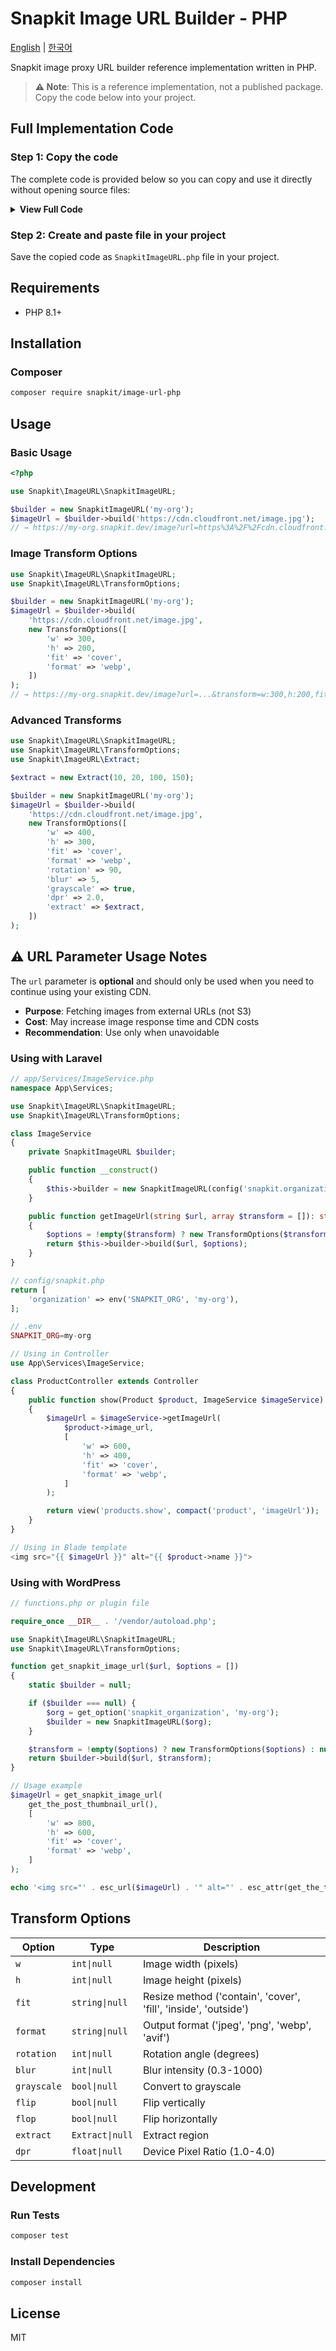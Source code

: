 # Snapkit Image URL Builder - PHP

[English](README.md) | [한국어](README.ko.md)

Snapkit image proxy URL builder reference implementation written in PHP.

> **⚠️ Note**: This is a reference implementation, not a published package. Copy the code below into your project.

## Full Implementation Code

### Step 1: Copy the code

The complete code is provided below so you can copy and use it directly without opening source files:

<details>
<summary><strong>View Full Code</strong></summary>

```php
<?php

namespace Snapkit\ImageURL;

/**
 * Image transformation parameters
 */
class TransformOptions
{
    /** @var int|null Image width (pixels) */
    public ?int $w = null;

    /** @var int|null Image height (pixels) */
    public ?int $h = null;

    /** @var string|null Resize mode (contain, cover, fill, inside, outside) */
    public ?string $fit = null;

    /** @var string|null Output format (jpeg, png, webp, avif) */
    public ?string $format = null;

    /** @var int|null Rotation angle (degrees) */
    public ?int $rotation = null;

    /** @var int|null Blur intensity (0.3-1000) */
    public ?int $blur = null;

    /** @var bool|null Whether to convert to grayscale */
    public ?bool $grayscale = null;

    /** @var bool|null Whether to flip vertically */
    public ?bool $flip = null;

    /** @var bool|null Whether to flip horizontally */
    public ?bool $flop = null;

    /** @var Extract|null Area extraction */
    public ?Extract $extract = null;

    /** @var float|null Device Pixel Ratio (1.0-4.0) */
    public ?float $dpr = null;

    /** @var int|null Image quality (1-100) */
    public ?int $quality = null;

    public function __construct(array $options = [])
    {
        foreach ($options as $key => $value) {
            if (property_exists($this, $key)) {
                $this->$key = $value;
            }
        }
    }
}

/**
 * Area extraction
 */
class Extract
{
    public int $x;
    public int $y;
    public int $width;
    public int $height;

    public function __construct(int $x, int $y, int $width, int $height)
    {
        $this->x = $x;
        $this->y = $y;
        $this->width = $width;
        $this->height = $height;
    }
}

/**
 * Snapkit image URL builder
 *
 * @example
 * ```php
 * $builder = new SnapkitImageURL('my-org');
 * $imageUrl = $builder->build(
 *     'https://cdn.cloudfront.net/image.jpg',
 *     new TransformOptions([
 *         'w' => 300,
 *         'h' => 200,
 *         'fit' => 'cover',
 *         'format' => 'webp'
 *     ])
 * );
 * ```
 */
class SnapkitImageURL
{
    private string $organizationName;

    public function __construct(string $organizationName)
    {
        $this->organizationName = $organizationName;
    }

    /**
     * Generate Snapkit image proxy URL
     *
     * @param string $url Original image URL
     * @param TransformOptions|null $transform Image transformation options
     * @return string Complete image proxy URL
     */
    public function build(string $url, ?TransformOptions $transform = null): string
    {
        $baseUrl = "https://{$this->organizationName}.snapkit.dev/image";

        $queryParams = [
            'url' => $url,
        ];

        if ($transform !== null) {
            $transformString = $this->buildTransformString($transform);
            if (!empty($transformString)) {
                $queryParams['transform'] = $transformString;
            }
        }

        return $baseUrl . '?' . http_build_query($queryParams);
    }

    private function buildTransformString(TransformOptions $options): string
    {
        $parts = [];

        // Numeric/string value parameters
        if ($options->w !== null) {
            $parts[] = "w:{$options->w}";
        }
        if ($options->h !== null) {
            $parts[] = "h:{$options->h}";
        }
        if ($options->fit !== null) {
            $parts[] = "fit:{$options->fit}";
        }
        if ($options->format !== null) {
            $parts[] = "format:{$options->format}";
        }
        if ($options->rotation !== null) {
            $parts[] = "rotation:{$options->rotation}";
        }
        if ($options->blur !== null) {
            $parts[] = "blur:{$options->blur}";
        }
        if ($options->dpr !== null) {
            $parts[] = "dpr:{$options->dpr}";
        }
        if ($options->quality !== null) {
            $parts[] = "quality:{$options->quality}";
        }

        // Boolean parameters
        if ($options->grayscale === true) {
            $parts[] = 'grayscale';
        }
        if ($options->flip === true) {
            $parts[] = 'flip';
        }
        if ($options->flop === true) {
            $parts[] = 'flop';
        }

        // extract parameter
        if ($options->extract !== null) {
            $e = $options->extract;
            $parts[] = "extract:{$e->x}-{$e->y}-{$e->width}-{$e->height}";
        }

        return implode(',', $parts);
    }
}
```

</details>

### Step 2: Create and paste file in your project

Save the copied code as `SnapkitImageURL.php` file in your project.

## Requirements

- PHP 8.1+

## Installation

### Composer

```bash
composer require snapkit/image-url-php
```

## Usage

### Basic Usage

```php
<?php

use Snapkit\ImageURL\SnapkitImageURL;

$builder = new SnapkitImageURL('my-org');
$imageUrl = $builder->build('https://cdn.cloudfront.net/image.jpg');
// → https://my-org.snapkit.dev/image?url=https%3A%2F%2Fcdn.cloudfront.net%2Fimage.jpg
```

### Image Transform Options

```php
use Snapkit\ImageURL\SnapkitImageURL;
use Snapkit\ImageURL\TransformOptions;

$builder = new SnapkitImageURL('my-org');
$imageUrl = $builder->build(
    'https://cdn.cloudfront.net/image.jpg',
    new TransformOptions([
        'w' => 300,
        'h' => 200,
        'fit' => 'cover',
        'format' => 'webp',
    ])
);
// → https://my-org.snapkit.dev/image?url=...&transform=w:300,h:200,fit:cover,format:webp
```

### Advanced Transforms

```php
use Snapkit\ImageURL\SnapkitImageURL;
use Snapkit\ImageURL\TransformOptions;
use Snapkit\ImageURL\Extract;

$extract = new Extract(10, 20, 100, 150);

$builder = new SnapkitImageURL('my-org');
$imageUrl = $builder->build(
    'https://cdn.cloudfront.net/image.jpg',
    new TransformOptions([
        'w' => 400,
        'h' => 300,
        'fit' => 'cover',
        'format' => 'webp',
        'rotation' => 90,
        'blur' => 5,
        'grayscale' => true,
        'dpr' => 2.0,
        'extract' => $extract,
    ])
);
```

## ⚠️ URL Parameter Usage Notes

The `url` parameter is **optional** and should only be used when you need to continue using your existing CDN.

- **Purpose**: Fetching images from external URLs (not S3)
- **Cost**: May increase image response time and CDN costs
- **Recommendation**: Use only when unavoidable

### Using with Laravel

```php
// app/Services/ImageService.php
namespace App\Services;

use Snapkit\ImageURL\SnapkitImageURL;
use Snapkit\ImageURL\TransformOptions;

class ImageService
{
    private SnapkitImageURL $builder;

    public function __construct()
    {
        $this->builder = new SnapkitImageURL(config('snapkit.organization'));
    }

    public function getImageUrl(string $url, array $transform = []): string
    {
        $options = !empty($transform) ? new TransformOptions($transform) : null;
        return $this->builder->build($url, $options);
    }
}

// config/snapkit.php
return [
    'organization' => env('SNAPKIT_ORG', 'my-org'),
];

// .env
SNAPKIT_ORG=my-org

// Using in Controller
use App\Services\ImageService;

class ProductController extends Controller
{
    public function show(Product $product, ImageService $imageService)
    {
        $imageUrl = $imageService->getImageUrl(
            $product->image_url,
            [
                'w' => 600,
                'h' => 400,
                'fit' => 'cover',
                'format' => 'webp',
            ]
        );

        return view('products.show', compact('product', 'imageUrl'));
    }
}

// Using in Blade template
<img src="{{ $imageUrl }}" alt="{{ $product->name }}">
```

### Using with WordPress

```php
// functions.php or plugin file

require_once __DIR__ . '/vendor/autoload.php';

use Snapkit\ImageURL\SnapkitImageURL;
use Snapkit\ImageURL\TransformOptions;

function get_snapkit_image_url($url, $options = [])
{
    static $builder = null;

    if ($builder === null) {
        $org = get_option('snapkit_organization', 'my-org');
        $builder = new SnapkitImageURL($org);
    }

    $transform = !empty($options) ? new TransformOptions($options) : null;
    return $builder->build($url, $transform);
}

// Usage example
$imageUrl = get_snapkit_image_url(
    get_the_post_thumbnail_url(),
    [
        'w' => 800,
        'h' => 600,
        'fit' => 'cover',
        'format' => 'webp',
    ]
);

echo '<img src="' . esc_url($imageUrl) . '" alt="' . esc_attr(get_the_title()) . '">';
```

## Transform Options

| Option      | Type            | Description                                                    |
| ----------- | --------------- | -------------------------------------------------------------- |
| `w`         | `int\|null`     | Image width (pixels)                                           |
| `h`         | `int\|null`     | Image height (pixels)                                          |
| `fit`       | `string\|null`  | Resize method ('contain', 'cover', 'fill', 'inside', 'outside') |
| `format`    | `string\|null`  | Output format ('jpeg', 'png', 'webp', 'avif')                  |
| `rotation`  | `int\|null`     | Rotation angle (degrees)                                       |
| `blur`      | `int\|null`     | Blur intensity (0.3-1000)                                      |
| `grayscale` | `bool\|null`    | Convert to grayscale                                           |
| `flip`      | `bool\|null`    | Flip vertically                                                |
| `flop`      | `bool\|null`    | Flip horizontally                                              |
| `extract`   | `Extract\|null` | Extract region                                                 |
| `dpr`       | `float\|null`   | Device Pixel Ratio (1.0-4.0)                                   |

## Development

### Run Tests

```bash
composer test
```

### Install Dependencies

```bash
composer install
```

## License

MIT
